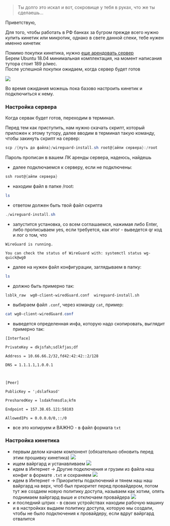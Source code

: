 >Ты долго это искал и вот, сокровище у тебя в руках, что же ты сделаешь...

Приветствую,

Для того, чтобы работать в РФ банках за бугром прежде всего нужно купить кинетик или микротик, однако в свете данной спеки, тебе нужен именно кинетик

Помимо покупки кинетика, нужно [еще арендовать сервер](https://firstbyte.ru/)  
Берем Ubuntu 18.04 минимальная комплектация, на момент написания тутора стоит 189 р/мес.  
После успешной покупки ожидаем, когда сервер будет готов  
  

![](https://telegra.ph/file/a21c60e52f7c539818193.png)

Во время ожидания можешь пока базово настроить кинетик и подключиться к нему.

### Настройка сервера

Когда сервак будет готов, переходим в терминал.  

Перед тем как приступить, нам нужно скачать скрипт, который приложен к этому тутору, далее вводим в терминал такую команду, чтобы закинуть скрипт на сервер:

``` powerShell
scp /{путь до файла}/wireguard-install.sh root@{айпи сервера}:/root
```

Пароль прописан в вашем ЛК аренды сервера, надеюсь, найдешь

- далее подключаемся к серверу, если не подключены:
```powerShell
ssh root@{айпи сервера}
```

- находим файл в папке /root:

```powerShell
ls
```

- ответом должен быть твой файл скрипта

```powerShell
./wireguard-install.sh
```

- запустится установка, со всем соглашаемся, нажимая либо Enter, либо прописываем yes, если требуется, как итог - выведется qr код и лог о том, что 
```
WireGuard is running.

You can check the status of WireGuard with: systemctl status wg-quick@wg0
```

- далее на нужен файл конфигурации, заглядываем в папку:
```powerShell
ls
```

- должно быть примерно так:
```
lsblk_raw  wg0-client-wiredGuard.conf  wireguard-install.sh
```

- выбираем файл `.conf`, через команду `cat`, пример:
```powerShell
cat wg0-client-wiredGuard.conf
```

- выведется определенная инфа, которую надо скопировать, выглядит примерно так:
```
[Interface]

PrivateKey = dkjsfah;sdlkfjas;df

Address = 10.66.66.2/32,fd42:42:42::2/128

DNS = 1.1.1.1,1.0.0.1

  

[Peer]

PublicKey = ';dslafkasd'

PresharedKey = lsdakfnmsdla;kfm

Endpoint = 157.38.65.121:58103

AllowedIPs = 0.0.0.0/0,::/0
```

- все это копируем и ВАЖНО - в файл формата `txt`

### Настройка кинетика

- первым делом качаем компонент (обязательно обновить перед этим прошивку кинетика)
![](https://telegra.ph/file/548c5c6120261f44b1710.png)
- ищем вайргард и устанавливаем ![](https://telegra.ph/file/28a37c4813e5bff16e708.png)
- идем в Интернет -> Другие подключения и грузим из файла наш конфиг в формате `.txt` и сохраняем ![](https://telegra.ph/file/6f0071a31533f7fc281c7.png)
- идем в Интернет -> Приоритеты подключений и тянем наш наш вайргард на верх, чтоб был приоритет перед провайдером, потом тут же создаем новую политику доступа, называем как хотим, опять поднимаем вайргард выше и отключаем провайдера ![](https://telegra.ph/file/4e89c55580beeb890bf31.png)
- и последний штрих - в своих устройствах находим рабочую машину и в настройках выдаем политику доступа, которую мы создали, чтобы не было подключения к провайдеру, если вдруг вайргард отвалится
